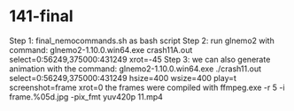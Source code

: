 # 141-final
Step 1: final_nemocommands.sh as bash script
Step 2: run glnemo2 with command: glnemo2-1.10.0.win64.exe crash11A.out select=0:56249,375000:431249 xrot=-45 
Step 3: we can also generate animation with the command: glnemo2-1.10.0.win64.exe ./crash11.out select=0:56249,375000:431249 hsize=400 wsize=400 play=t screenshot=frame xrot=0
the frames were compiled with ffmpeg.exe -r 5 -i frame.%05d.jpg -pix_fmt yuv420p 11.mp4
